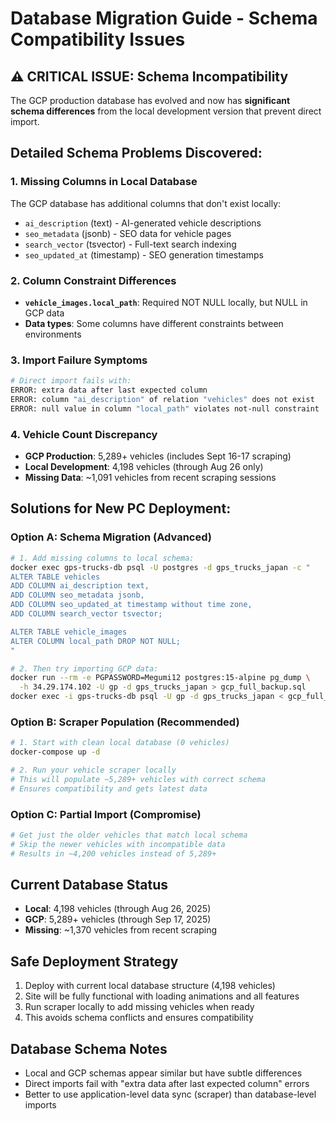 # Database Migration Guide - Schema Compatibility Issues

## ⚠️ CRITICAL ISSUE: Schema Incompatibility
The GCP production database has evolved and now has **significant schema differences** from the local development version that prevent direct import.

## Detailed Schema Problems Discovered:

### 1. Missing Columns in Local Database
The GCP database has additional columns that don't exist locally:
- `ai_description` (text) - AI-generated vehicle descriptions
- `seo_metadata` (jsonb) - SEO data for vehicle pages
- `search_vector` (tsvector) - Full-text search indexing
- `seo_updated_at` (timestamp) - SEO generation timestamps

### 2. Column Constraint Differences
- **`vehicle_images.local_path`**: Required NOT NULL locally, but NULL in GCP data
- **Data types**: Some columns have different constraints between environments

### 3. Import Failure Symptoms
```bash
# Direct import fails with:
ERROR: extra data after last expected column
ERROR: column "ai_description" of relation "vehicles" does not exist
ERROR: null value in column "local_path" violates not-null constraint
```

### 4. Vehicle Count Discrepancy
- **GCP Production**: 5,289+ vehicles (includes Sept 16-17 scraping)
- **Local Development**: 4,198 vehicles (through Aug 26 only)
- **Missing Data**: ~1,091 vehicles from recent scraping sessions

## Solutions for New PC Deployment:

### Option A: Schema Migration (Advanced)
```bash
# 1. Add missing columns to local schema:
docker exec gps-trucks-db psql -U postgres -d gps_trucks_japan -c "
ALTER TABLE vehicles
ADD COLUMN ai_description text,
ADD COLUMN seo_metadata jsonb,
ADD COLUMN seo_updated_at timestamp without time zone,
ADD COLUMN search_vector tsvector;

ALTER TABLE vehicle_images
ALTER COLUMN local_path DROP NOT NULL;
"

# 2. Then try importing GCP data:
docker run --rm -e PGPASSWORD=Megumi12 postgres:15-alpine pg_dump \
  -h 34.29.174.102 -U gp -d gps_trucks_japan > gcp_full_backup.sql
docker exec -i gps-trucks-db psql -U gp -d gps_trucks_japan < gcp_full_backup.sql
```

### Option B: Scraper Population (Recommended)
```bash
# 1. Start with clean local database (0 vehicles)
docker-compose up -d

# 2. Run your vehicle scraper locally
# This will populate ~5,289+ vehicles with correct schema
# Ensures compatibility and gets latest data
```

### Option C: Partial Import (Compromise)
```bash
# Get just the older vehicles that match local schema
# Skip the newer vehicles with incompatible data
# Results in ~4,200 vehicles instead of 5,289+
```

## Current Database Status
- **Local**: 4,198 vehicles (through Aug 26, 2025)
- **GCP**: 5,289+ vehicles (through Sep 17, 2025)
- **Missing**: ~1,370 vehicles from recent scraping

## Safe Deployment Strategy
1. Deploy with current local database structure (4,198 vehicles)
2. Site will be fully functional with loading animations and all features
3. Run scraper locally to add missing vehicles when ready
4. This avoids schema conflicts and ensures compatibility

## Database Schema Notes
- Local and GCP schemas appear similar but have subtle differences
- Direct imports fail with "extra data after last expected column" errors
- Better to use application-level data sync (scraper) than database-level imports